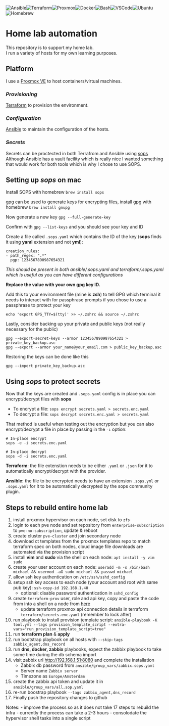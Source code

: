 
![Ansible](https://img.shields.io/badge/Ansible-000000?style=for-the-badge&logo=ansible&logoColor=white)![Terraform](https://img.shields.io/badge/Terraform-7B42BC?style=for-the-badge&logo=terraform&logoColor=white)![Proxmox](https://img.shields.io/badge/Proxmox-E57000?style=for-the-badge&logo=proxmox&logoColor=white)![Docker](https://img.shields.io/badge/Docker-2CA5E0?style=for-the-badge&logo=docker&logoColor=white)![Bash](https://img.shields.io/badge/GNU%20Bash-4EAA25?style=for-the-badge&logo=GNU%20Bash&logoColor=white)![VSCode](https://img.shields.io/badge/VSCode-0078D4?style=for-the-badge&logo=visual%20studio%20code&logoColor=white)![Ubuntu](https://img.shields.io/badge/Ubuntu-E95420?style=for-the-badge&logo=ubuntu&logoColor=white)![Homebrew](https://img.shields.io/badge/homebrew-FBB040?style=for-the-badge&logo=homebrew&logoColor=white)

# Home lab automation

This repository is to support my home lab.\
I run a variety of hosts for my own learning purposes.

## Platform
I use a [Proxmox VE](https://www.proxmox.com/en/products/proxmox-virtual-environment/overview) to host containers/virtual machines.

### _Provisioning_
[Terraform](./terraform/README.md) to provision the environment.

### _Configuration_
[Ansible](./ansible/README.md) to maintain the configuration of the hosts.

### _Secrets_
Secrets can be proctected in both Terrafrom and Ansible using [sops](https://getsops.io/)\
Although Ansible has a vault facility which is really nice I wanted something that would work for both tools which is why I chose to use SOPS.

## Setting up *sops* on mac

Install SOPS with homebrew `brew install sops`

gpg can be used to generate keys for encrypting files, install gpg with homebrew `brew install gnupg`

Now generate a new key `gpg --full-generate-key`

Confirm with `gpg --list-keys` and you should see your key and ID

Create a file called `.sops.yaml` which contains the ID of the key (**sops** finds it using **yaml** extension and not **yml**):

    creation_rules:
    - path_regex: ".*"
      pgp: 1234567890987654321

*This should be present in both ansible/.sops.yaml and terraform/.sops.yaml which is useful as you can have different configurations*

**Replace the value with your own gpg key ID.** 

Add this to your environment file (mine is **zsh**) to tell GPG which terminal it needs to interact with for passphrase prompts 
if you chose to use a passphrase to protect your key

    echo 'export GPG_TTY=$(tty)' >> ~/.zshrc && source ~/.zshrc

Lastly, consider backing up your private and public keys (not really necessary for the public)

    gpg --export-secret-keys --armor 1234567890987654321 > private_key_backup.asc
    gpg --export --armor your_name@your_email.com > public_key_backup.asc

Restoring the keys can be done like this

    gpg --import private_key_backup.asc

## Using *sops* to protect secrets
Now that the keys are created and `.sops.yaml` config is in place you can encrypt/decrypt files with **sops**

- To encrypt a file: `sops encrypt secrets.yaml > secrets.enc.yaml`
- To decrypt a file:  `sops decrypt secrets.enc.yaml > secrets.yaml`

That method is useful when testing out the encryption but you can also encrypt/decrypt a file in place by passing in the `-i` option: 
    
    # In-place encrypt
    sops -e -i secrets.enc.yaml
    
    # In-place decrypt
    sops -d -i secrets.enc.yaml

**Terraform**: the file extenstion needs to be either `.yaml` or `.json` for it to automatically encrypt/decrypt with the provider.

**Ansible:** the file to be encrypted needs to have an extension `.sops.yml` or `.sops.yaml` for it to be automatically decrypted by the sops community plugin.

## Steps to rebuild entire home lab ##

1. install proxmox hypervisor on each node, set disk to `zfs`
2. login to each pve node and set repository from `enterprise-subscription` to `pve-no-subscription`, update & reboot
3. create cluster `pve-cluster` and join secondary node
4. download ct templates from the proxmox templates repo to match terraform spec on both nodes, cloud image file downloads are automated via the provision script
5. install **vim** and **sudo** via the shell on each node: `apt install -y vim sudo`
6. create your user account on each node: `useradd -m -s /bin/bash michael && usermod -aG sudo michael && passwd michael`
7. allow ssh key authentication on `/etc/ssh/sshd_config`
8. setup ssh key access to each node (your account and root with same pub key): `ssh-copy-id 192.168.1.40`
    - optional: disable password authentication in `sshd_config`
9. create `terraform-prov` user, role and api key, copy and paste the code from into a shell on a node from [here](./terraform/README.md#proxmox-api)
    - update terraform proxmox api connection details in terraform `terraform/secrets.enc.yaml` (remember to lock after)
10. run playbook to install provision template script: `ansible-playbook -K tool.yml --tags provision_template_script --extra-vars="run_provision_template_script=true"`
11. run **terraform plan** & **apply**
12. run bootstrap playbook on all hosts with `--skip-tags zabbix_agent,dns_record`
13. run **dns, docker, zabbix** playbooks, expect the zabbix playbook to take some time during the db schema import
14. visit zabbix url http://192.168.1.51:8080 and complete the installation
    - Zabbix db password from `ansible/group_vars/zabbix.sops.yaml`
    - Server name `Zabbix server`
    - Timezone as `Europe/Amsterdam`
15. create the zabbix api token and update it in `ansible/group_vars/all.sop.yaml`
16. re-run boostrap playbook `--tags zabbix_agent,dns_record`
17. Finally push the repository changes to github

Notes:
    - improve the process so as it does not take 17 steps to rebuild the infra
    - currently the process can take a 2-3 hours
    - consolodate the hypervisor shell tasks into a single script

